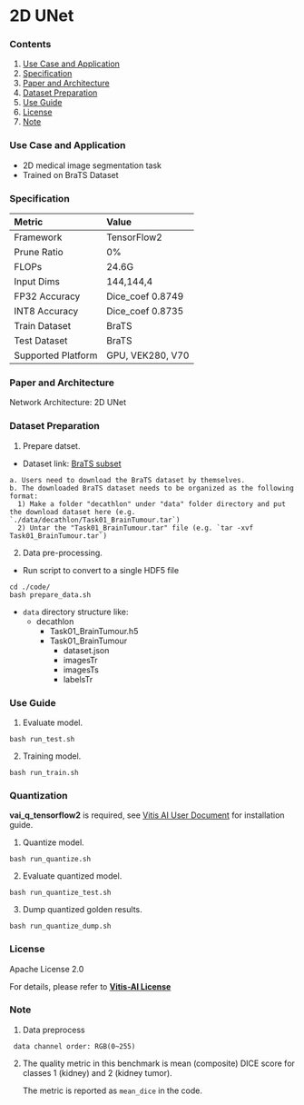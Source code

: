 # 2D UNet

### Contents
1. [Use Case and Application](#Use-Case-and-Application)
2. [Specification](#Specification)
3. [Paper and Architecture](#Paper-and-Architecture)
4. [Dataset Preparation](#Dataset-Preparation)
5. [Use Guide](#Use-Guide)
6. [License](#License)
7. [Note](#Note)


### Use Case and Application

   - 2D medical image segmentation task
   - Trained on BraTS Dataset
   
   
### Specification

| Metric             | Value                                   |
| :----------------- | :-------------------------------------- |
| Framework          | TensorFlow2                             |
| Prune Ratio        | 0%                                      |
| FLOPs              | 24.6G                                   |
| Input Dims         | 144,144,4                               |
| FP32 Accuracy      | Dice_coef 0.8749                        |
| INT8 Accuracy      | Dice_coef 0.8735                        |
| Train Dataset      | BraTS                                   |
| Test Dataset       | BraTS                                   |
| Supported Platform | GPU, VEK280, V70                        |
  

### Paper and Architecture 

Network Architecture: 2D UNet 
  
  
### Dataset Preparation

1. Prepare datset.

  - Dataset link: [BraTS subset](https://drive.google.com/file/d/1A2IU8Sgea1h3fYLpYtFb2v7NYdMjvEhU/view) 
  ```shell  
  a. Users need to download the BraTS dataset by themselves.
  b. The downloaded BraTS dataset needs to be organized as the following format:
    1) Make a folder "decathlon" under "data" folder directory and put the download dataset here (e.g. `./data/decathlon/Task01_BrainTumour.tar`)
    2) Untar the "Task01_BrainTumour.tar" file (e.g. `tar -xvf Task01_BrainTumour.tar`)
  ```
2. Data pre-processing.
  - Run script to convert to a single HDF5 file 
  ```shell
  cd ./code/
  bash prepare_data.sh
  ```

  * `data` directory structure like:
     + decathlon
       + Task01_BrainTumour.h5
       + Task01_BrainTumour
         + dataset.json  
         + imagesTr
         + imagesTs
         + labelsTr



### Use Guide

1. Evaluate model.
  ```shell
  bash run_test.sh
  ```

2. Training model.
  ```shell
  bash run_train.sh
  ```
  

### Quantization
**vai_q_tensorflow2** is required, see
[Vitis AI User Document](https://www.xilinx.com/products/design-tools/vitis/vitis-ai.html#documentation) for installation guide.

1. Quantize model.
  ```shell
  bash run_quantize.sh
  ```

2. Evaluate quantized model.
  ```shell
  bash run_quantize_test.sh
  ```

3. Dump quantized golden results.
  ```shell
  bash run_quantize_dump.sh
  ```


### License

Apache License 2.0

For details, please refer to **[Vitis-AI License](https://github.com/Xilinx/Vitis-AI/blob/master/LICENSE)**


### Note

1. Data preprocess

  ```
   data channel order: RGB(0~255) 
  ``` 
  
2. The quality metric in this benchmark is mean (composite) DICE score for classes 1 (kidney) and 2 (kidney tumor). 

   The metric is reported as `mean_dice` in the code.
